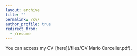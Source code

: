 ```yaml
---
layout: archive
title: ""
permalink: /cv/
author_profile: true
redirect_from:
  - /resume
---
```


You can access  my CV [here](/files/CV Mario Carceller.pdf). 
